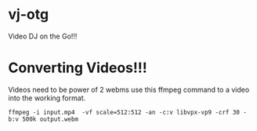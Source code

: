 # vj-otg
Video DJ on the Go!!!

# Converting Videos!!!

Videos need to be power of 2 webms use this ffmpeg command to a video into the working format. 

```
ffmpeg -i input.mp4  -vf scale=512:512 -an -c:v libvpx-vp9 -crf 30 -b:v 500k output.webm
```
